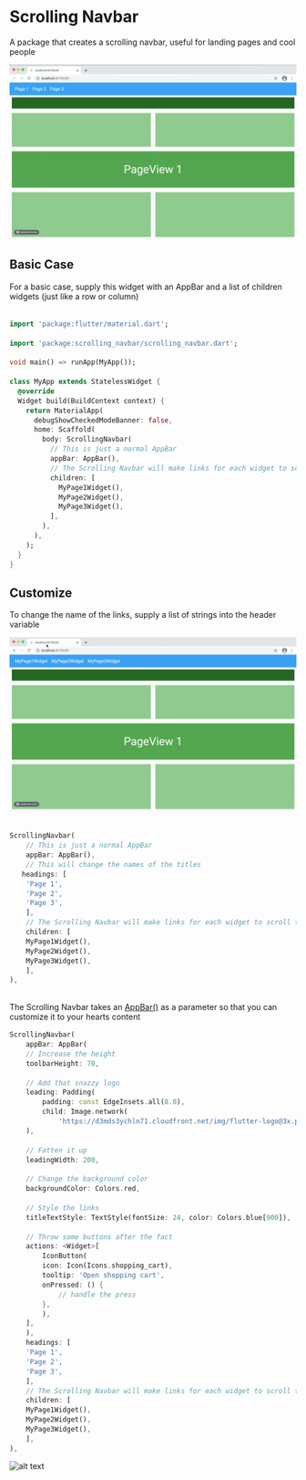 # Scrolling Navbar

A package that creates a scrolling navbar, useful for landing pages and cool people




![alt text](https://github.com/Team-Crushing-It/scrolling_navbar/blob/main/s1.gif)

## Basic Case

For a basic case, supply this widget with an AppBar and a list of children widgets (just like a row or column)

```dart

import 'package:flutter/material.dart';

import 'package:scrolling_navbar/scrolling_navbar.dart';

void main() => runApp(MyApp());

class MyApp extends StatelessWidget {
  @override
  Widget build(BuildContext context) {
    return MaterialApp(
      debugShowCheckedModeBanner: false,
      home: Scaffold(
        body: ScrollingNavbar(
          // This is just a normal AppBar
          appBar: AppBar(),
          // The Scrolling Navbar will make links for each widget to scroll to
          children: [
            MyPage1Widget(),
            MyPage2Widget(),
            MyPage3Widget(),
          ],
        ),
      ),
    );
  }
}

```

## Customize

To change the name of the links, supply a list of strings into the header variable

![alt text](https://github.com/Team-Crushing-It/scrolling_navbar/blob/main/s2.gif)

```dart

ScrollingNavbar(
    // This is just a normal AppBar
    appBar: AppBar(),
    // This will change the names of the titles
   headings: [
    'Page 1',
    'Page 2',
    'Page 3',
    ],
    // The Scrolling Navbar will make links for each widget to scroll to
    children: [
    MyPage1Widget(),
    MyPage2Widget(),
    MyPage3Widget(),
    ],
),
     
```

The Scrolling Navbar takes an [AppBar()](https://api.flutter.dev/flutter/material/AppBar-class.html) as a parameter so that you can customize it to your hearts content


```dart
ScrollingNavbar(
    appBar: AppBar(
    // Increase the height
    toolbarHeight: 70,

    // Add that snazzy logo
    leading: Padding(
        padding: const EdgeInsets.all(8.0),
        child: Image.network(
            'https://d3mds3ychln71.cloudfront.net/img/flutter-logo@3x.png'),
    ),

    // Fatten it up
    leadingWidth: 200,

    // Change the background color
    backgroundColor: Colors.red,

    // Style the links
    titleTextStyle: TextStyle(fontSize: 24, color: Colors.blue[900]),

    // Throw some buttons after the fact
    actions: <Widget>[
        IconButton(
        icon: Icon(Icons.shopping_cart),
        tooltip: 'Open shopping cart',
        onPressed: () {
            // handle the press
        },
        ),
    ],
    ),
    headings: [
    'Page 1',
    'Page 2',
    'Page 3',
    ],
    // The Scrolling Navbar will make links for each widget to scroll to
    children: [
    MyPage1Widget(),
    MyPage2Widget(),
    MyPage3Widget(),
    ],
),
```



![alt text](https://media.discordapp.net/attachments/704804916438499378/812432106814177301/unknown.png?width=1684&height=1010)
